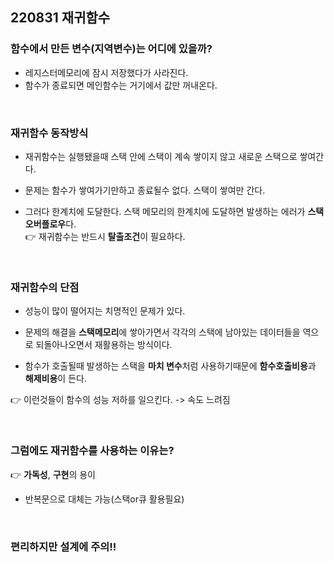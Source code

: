 ## 220831 재귀함수


### 함수에서 만든 변수(지역변수)는 어디에 있을까?
* 레지스터메모리에 잠시 저장했다가 사라진다.
* 함수가 종료되면 메인함수는 거기에서 값만 꺼내온다.  

<br/>

### 재귀함수 동작방식
* 재귀함수는 실행됐을때 스택 안에 스택이 계속 쌓이지 않고 새로운 스택으로 쌓여간다.

 * 문제는 함수가 쌓여가기만하고 종료될수 없다. 스택이 쌓여만 간다.  

* 그러다 한계치에 도달한다. 스택 메모리의 한계치에 도달하면 발생하는 에러가 **스택오버플로우**다.  
👉 재귀함수는 반드시 **탈출조건**이 필요하다.

 <br/>

 ### 재귀함수의 단점
* 성능이 많이 떨어지는 치명적인 문제가 있다.  

* 문제의 해결을 **스택메모리**에 쌓아가면서 각각의 스택에 남아있는 데이터들을 역으로 되돌아나오면서 재활용하는 방식이다.  

* 함수가 호출될때 발생하는 스택을 **마치 변수**처럼 사용하기때문에 **함수호출비용**과 **해제비용**이 든다.  

👉 이런것들이 함수의 성능 저하를 일으킨다. -> 속도 느려짐

<br/>

 ### 그럼에도 재귀함수를 사용하는 이유는?
👉 **가독성**, **구현**의 용이

* 반복문으로 대체는 가능(스택or큐 활용필요)

<br/>

### **편리하지만 설계에 주의!!**

